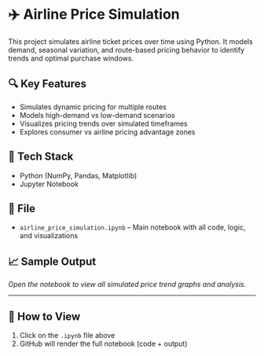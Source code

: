 # ✈️ Airline Price Simulation

This project simulates airline ticket prices over time using Python. It models demand, seasonal variation, and route-based pricing behavior to identify trends and optimal purchase windows.

## 🔍 Key Features
- Simulates dynamic pricing for multiple routes
- Models high-demand vs low-demand scenarios
- Visualizes pricing trends over simulated timeframes
- Explores consumer vs airline pricing advantage zones

## 🧰 Tech Stack
- Python (NumPy, Pandas, Matplotlib)
- Jupyter Notebook

## 📂 File
- `airline_price_simulation.ipynb` – Main notebook with all code, logic, and visualizations

## 📈 Sample Output
*Open the notebook to view all simulated price trend graphs and analysis.*

---

## 🚀 How to View
1. Click on the `.ipynb` file above
2. GitHub will render the full notebook (code + output)
